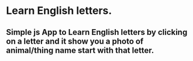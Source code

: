 # Learn English letters.
## Simple js App to Learn English letters by clicking on a letter and it show you a photo of animal/thing name start with that letter.
